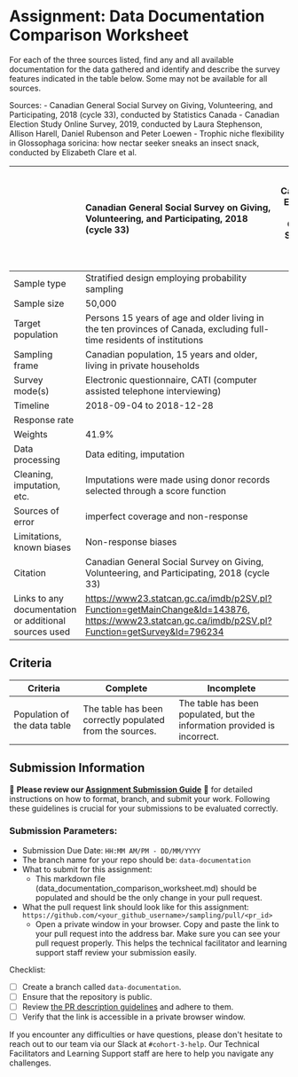 # Assignment: Data Documentation Comparison Worksheet

For each of the three sources listed, find any and all available documentation for the data gathered and identify and describe the survey features indicated in the table below. Some may not be available for all sources.

Sources: - Canadian General Social Survey on Giving, Volunteering, and Participating, 2018 (cycle 33), conducted by Statistics Canada - Canadian Election Study Online Survey, 2019, conducted by Laura Stephenson, Allison Harell, Daniel Rubenson and Peter Loewen - Trophic niche flexibility in Glossophaga soricina: how nectar seeker sneaks an insect snack, conducted by Elizabeth Clare et al.

|                                                       | Canadian General Social Survey on Giving, Volunteering, and Participating, 2018 (cycle 33) | Canadian Election Study Online Survey, 2019 | Trophic niche flexibility in Glossophaga soricina: how nectar seeker sneaks an insect snack |
|----------------|:--------------------|----------------|---------------------|
| Sample type                                           | Stratified design employing probability sampling                                                                                           |                                             |                                                                                             |
| Sample size                                           | 50,000                                                                                           |                                             |                                                                                             |
| Target population                                     | Persons 15 years of age and older living in the ten provinces of Canada, excluding full-time residents of institutions |                                             |                                                                                             |
| Sampling frame                                        | Canadian population, 15 years and older, living in private households                                                                                            |                                             |                                                                                             |
| Survey mode(s)                                        | Electronic questionnaire, CATI (computer assisted telephone interviewing)                                                                                           |                                             |                                                                                             |
| Timeline                                              | 2018-09-04 to 2018-12-28                                                                                           |                                             |                                                                                             |
| Response rate                                         |                                                                                            |                                             |                                                                                             |
| Weights                                               | 41.9%                                                                                           |                                             |                                                                                             |
| Data processing                                       | Data editing, imputation                                                                                           |                                             |                                                                                             |
| Cleaning, imputation, etc.                            | Imputations were made using donor records selected through a score function                                                                                           |                                             |                                                                                             |
| Sources of error                                      | imperfect coverage and non-response                                                                                           |                                             |                                                                                             |
| Limitations, known biases                             | Non-response biases                                                                                           |                                             |                                                                                             |
| Citation                                              | Canadian General Social Survey on Giving, Volunteering, and Participating, 2018 (cycle 33)                                                                                           |                                             |                                                                                             |
| Links to any documentation or additional sources used | https://www23.statcan.gc.ca/imdb/p2SV.pl?Function=getMainChange&Id=143876, https://www23.statcan.gc.ca/imdb/p2SV.pl?Function=getSurvey&Id=796234                                                                                           |                                             |                                                                                             |

## Criteria

|Criteria|Complete|Incomplete|
|--------|----|----|
|Population of the data table|The table has been correctly populated from the sources.|The table has been populated, but the information provided is incorrect.|

## Submission Information

🚨 **Please review our [Assignment Submission Guide](https://github.com/UofT-DSI/onboarding/blob/main/onboarding_documents/submissions.md)** 🚨 for detailed instructions on how to format, branch, and submit your work. Following these guidelines is crucial for your submissions to be evaluated correctly.

### Submission Parameters:
* Submission Due Date: `HH:MM AM/PM - DD/MM/YYYY`
* The branch name for your repo should be: `data-documentation`
* What to submit for this assignment:
     * This markdown file (data_documentation_comparison_worksheet.md) should be populated and should be the only change in your pull request.
* What the pull request link should look like for this assignment: `https://github.com/<your_github_username>/sampling/pull/<pr_id>`
     * Open a private window in your browser. Copy and paste the link to your pull request into the address bar. Make sure you can see your pull request properly. This helps the technical facilitator and learning support staff review your submission easily.

Checklist:
- [ ] Create a branch called `data-documentation`.
- [ ] Ensure that the repository is public.
- [ ] Review [the PR description guidelines](https://github.com/UofT-DSI/onboarding/blob/main/onboarding_documents/submissions.md#guidelines-for-pull-request-descriptions) and adhere to them.
- [ ] Verify that the link is accessible in a private browser window.

If you encounter any difficulties or have questions, please don't hesitate to reach out to our team via our Slack at `#cohort-3-help`. Our Technical Facilitators and Learning Support staff are here to help you navigate any challenges.
